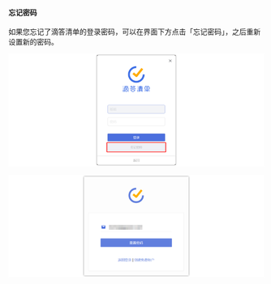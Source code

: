 #### 忘记密码

如果您忘记了滴答清单的登录密码，可以在界面下方点击「忘记密码」，之后重新设置新的密码。

![winpassword1](../../images/Windows/account/1.1.2.png)

![winpassword2](../../images/Windows/account/1.1.4.png)

